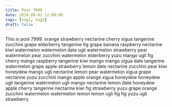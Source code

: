 ```yaml
---
title: Post 7999
date: 2024-09-01 12:00:00
tags: [tag1, tag2]
draft: false
---
```

This is post 7999.
orange
strawberry
nectarine
cherry
xigua
tangerine
zucchini
grape
elderberry
tangerine
fig
grape
banana
raspberry
nectarine
kiwi
watermelon
watermelon
date
ugli
watermelon
strawberry
pear
watermelon
pear
zucchini
watermelon
elderberry
yuzu
mango
ugli
fig
cherry
mango
raspberry
tangerine
kiwi
mango
mango
xigua
date
tangerine
watermelon
grape
apple
strawberry
lemon
date
nectarine
zucchini
pear
kiwi
honeydew
mango
ugli
nectarine
lemon
pear
watermelon
xigua
grape
nectarine
yuzu
zucchini
mango
apple
orange
xigua
honeydew
honeydew
ugli
tangerine
watermelon
ugli
mango
nectarine
lemon
date
honeydew
apple
cherry
tangerine
nectarine
kiwi
fig
strawberry
yuzu
grape
orange
zucchini
watermelon
watermelon
lemon
lemon
ugli
fig
fig
yuzu
ugli
strawberry
